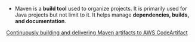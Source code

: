 - Maven is a **build tool** used to organize projects. It is primarily used for Java projects but not limit to it. It helps manage **dependencies, builds, and documentation**.


[Continuously building and delivering Maven artifacts to AWS CodeArtifact](https://aws.amazon.com/blogs/devops/continuously-building-and-delivering-maven-artifacts-to-aws-codeartifact/)